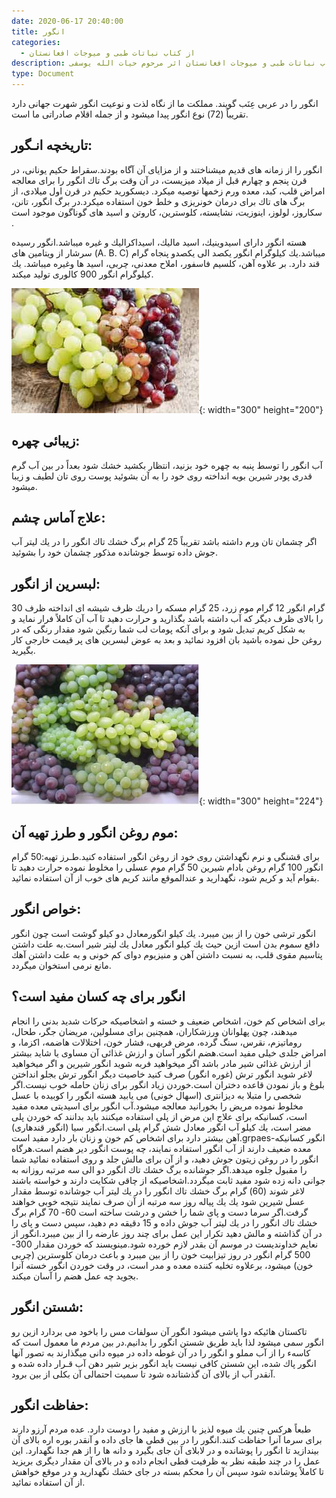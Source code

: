 ```yaml
---
date: 2020-06-17 20:40:00
title: انگور
categories:
  - از کتاب نباتات طبی و میوجات افغانستان
description: معرفی انگور از کتاب نباتات طبی و میوجات افغانستان اثر مرحوم حیات الله یوسفی
type: Document
---
```


انگور را در عربی عِنَب گويند. مملكت ما از نگاه لذت و نوعيت انگور شهرت جهانی دارد تقريباً (72) نوع انگور پيدا ميشود و از جمله اقلام صادراتی ما است.

## تاريخچه انـگور:

انگور را از زمانه های قديم ميشناختند و از مزايای آن آگاه بودند.سقراط حكيم يونانی، در قرن پنجم و چهارم قبل از ميلاد ميزيست، در آن وقت برگ تاك انگور را برای معالجه امراض قلب، كبد، معده ورم زخمها توصيه ميكرد. ديسكوريد حكيم در قرن اول ميلادی، از برگ های تاك برای درمان خونريزی و خلط خون استفاده ميكرد.در برگ انگور، تانن، سكاروز، لولوز، اينوزيت، نشايسته، كلوسترين، كاروتن و اسيد های گوناگون موجود است .

هسته انگور دارای اسيدوینيك، اسيد ماليك، اسيداكراليك و غيره ميباشد.انگور رسيده سرشار از ويتامين های (A. B. C) ميباشد.يك كيلوگرام انگور يكصد الی يكصدو پنجاه گرام قند دارد. بر علاوه آهن، كلسيم فاسفور، املاح معدنی، چربی، اسيد ها وغيره ميباشد. يك كيلوگرام انگور 900 كالوری توليد ميكند.

![](/uploads/angoor.jpg){: width="300" height="200"}

## زيبائی چهره:

آب انگور را توسط پنبه به چهره خود بزنيد، انتظار بكشيد خشك شود بعداً در بين آب گرم قدری پودر شيرين بويه انداخته روی خود را به آن بشوئید پوست روی تان لطيف و زيبا ميشود.

## علاج آماس چشم:

اگر چشمان تان ورم داشته باشد تقريباً 25 گرام برگ خشك تاك انگور را در يك ليتر آب جوش داده توسط جوشانده مذكور چشمان خود را بشوئید.

## لبسرين از انگور:

30 گرام انگور 12 گرام موم زرد، 25 گرام مسكه را دريك ظرف شيشه ای انداخته ظرف را بالای ظرف ديگر كه آب داشته باشد بگذاريد و حرارت دهيد تا آب آن كاملاً فرار نمايد و به شكل كريم تبديل شود و برای آنكه پومات لب شما رنگين شود مقدار رنگی كه در روغن حل نموده باشيد بان افزود نمائید و بعد به عوض لبسرين های پر قيمت خارجی كار بگيريد.

![](/uploads/angoor-afghani.jpg){: width="300" height="224"}

## موم روغن انگور و طرز تهيه آن:

برای قشنگی و نرم نگهداشتن روی خود از روغن انگور استفاده كنيد.طـرز تهيه:50 گرام انگور 100 گرام روغن بادام شيرين 50 گرام موم عسلی را مخلوط نموده حرارت دهيد تا بقوام آيد و كريم شود، نگهداريد و عندالموقع مانند كريم های خوب از آن استفاده نمائید.

## خواص انگور:

انگور ترشی خون را از بين ميبرد. يك كيلو انگورمعادل دو كيلو گوشت است چون انگور دافع سموم بدن است ازين حيث يك كيلو انگور معادل يك ليتر شير است.به علت داشتن پتاسيم مقوی قلب، به نسبت داشتن آهن و منيزيوم دوای كم خونی و به علت داشتن آهك مانع نرمی استخوان ميگردد.

## انگور برای چه كسان مفيد است؟

برای اشخاص كم خون، اشخاص ضعيف و خسته و اشخاصيكه حركات شديد بدنی را انجام ميدهند، چون پهلوانان ورزشكاران، همچنين برای مسلولين، مريضان جگر، طحال، روماتيزم، نقرس، سنگ گرده، مرض فربهی، فشار خون، اختلالات هاضمه، اكزما، و امراض جلدی خيلی مفيد است.هضم انگور آسان و ارزش غذائی آن مساوی يا شايد بيشتر از ارزش غذائی شير مادر باشد اگر ميخواهيد فربه شويد انگور شيرين و اگر ميخواهيد لاغر شويد انگور ترش (غوره انگور) صرف كنيد خاصيت ديگر انگور ترش بجلو انداختن بلوغ و باز نمودن قاعده دختران است.خوردن زياد انگور برای زنان حامله خوب نيست.اگر شخصی را متبلا به ديزانتری (اسهال خونی) می يابيد هسته انگور را كوبيده با عسل مخلوط نموده مريض را بخورانيد معالجه ميشود.آب انگور برای اسيديتی معده مفيد است، كسانيكه برای علاج اين مرض از پلی استفاده ميكنند بايد بدانند كه خوردن پلی مضر است، يك كيلو آب انگور معادل شش گرام پلی است.انگور سيا (انگور قندهاری) آهن بيشتر دارد برای اشخاص كم خون و زنان بار دارد مفيد است.grpaes-انگور كسانيكه معده ضعيف دارند از آب انگور استفاده نمايند، چه پوست انگور دير هضم است.هرگاه انگور را در روغن زيتون جوش دهيد، و از آن برای مالش جلد و روی استفاده نمائيد شما را مقبول جلوه ميدهد.اگر جوشانده برگ خشك تاك انگور دو الی سه مرتبه روزانه به جوانی دانه زده شود مفيد ثابت ميگردد.اشخاصيكه از چاقی شكايت دارند و خواسته باشند لاغر شوند (60) گرام برگ خشك تاك انگور را در يك ليتر آب جوشانده توسط مقدار عسل شيرين شود يك يك پياله روز سه مرتبه از آن صرف نمايند نتيجه خوبی خواهند گرفت.اگر سرما دست و پای شما را خشن و درشت ساخته است 60- 70 گرام برگ خشك تاك انگور را در يك ليتر آب جوش داده و 15 دقيقه دم دهيد، سپس دست و پای را در آن گذاشته و مالش دهيد تكرار اين عمل برای چند روز عارضه را از بين ميبرد.انگور از نعايم خداونديست در موسم آن بقدر لازم خورده شود.مينويسند كه خوردن مقدار 300- 500 گرام انگور در روز تيزابيت خون را از بين ميبرد و باعث درمان كلوسترين (چربی خون) ميشود، برعلاوه تخليه كننده معده و مدر است، در وقت خوردن انگور خسته آنرا بجويد چه عمل هضم را آسان ميكند.

## شستن انگور:

تاكستان هائيكه دوا پاشی ميشود انگور آن سولفات مس را باخود می بردارد ازين رو انگور سمی ميشود لذا بايد طريق شستن انگور را بدانيم.در بين مردم ما معمول است كه كاسهء را از آب مملو و انگور را در آن غوطه داده در ميوه دانی ميگذارند به تصور آنها انگور پاك شده، اين شستن كافی نيست بايد انگور بزير شير دهن آب قـرار داده شده و آنقدر آب از بالای آن گذشتانده شود تا سميت احتمالی آن بكلی از بين برود.

## حفاظت انگور:

طبعاً هركس چنين يك ميوه لذيز با ارزش و مفيد را دوست دارد. عده مردم آرزو دارند برای سرما آنرا حفاظت كنند.انگور را در بين قطی ها جای داده و آنقدر بوره اره بالای آن بيندازيد تا انگور را پوشانده و در لابلای آن جای بگيرد و دانه ها را از هم جدا نگهدارد. اين عمل را در چند طبقه نظر به ظرفيت قطی انجام داده و در بالای آن مقدار ديگری بريزيد تا كاملاً پوشانده شود سپس آن را محكم بسته در جای خشك نگهداريد و در موقع خواهش از آن استفاده نمائید.